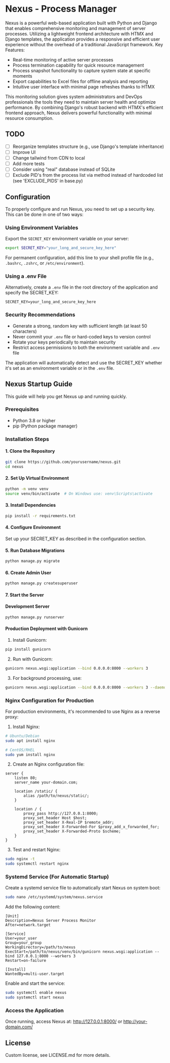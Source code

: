 # Nexus - Process Manager

Nexus is a powerful web-based application built with Python and Django that enables comprehensive monitoring and management of server processes. Utilizing a lightweight frontend architecture with HTMX and Django templates, the application provides a responsive and efficient user experience without the overhead of a traditional JavaScript framework.
Key Features:

- Real-time monitoring of active server processes
- Process termination capability for quick resource management
- Process snapshot functionality to capture system state at specific moments
- Export capabilities to Excel files for offline analysis and reporting
- Intuitive user interface with minimal page refreshes thanks to HTMX

This monitoring solution gives system administrators and DevOps professionals the tools they need to maintain server health and optimize performance. By combining Django's robust backend with HTMX's efficient frontend approach, Nexus delivers powerful functionality with minimal resource consumption.

## TODO
- [ ] Reorganize templates structure (e.g., use Django's template inheritance)
- [ ] Improve UI
- [ ] Change tailwind from CDN to local
- [ ] Add more tests
- [ ] Consider using "real" database instead of SQLite
- [ ] Exclude PID's from the process list via method instead of hardcoded list (see 'EXCLUDE_PIDS' in base.py)

## Configuration

To properly configure and run Nexus, you need to set up a security key. This can be done in one of two ways:

### Using Environment Variables
Export the `SECRET_KEY` environment variable on your server:

```bash
export SECRET_KEY="your_long_and_secure_key_here"
```

For permanent configuration, add this line to your shell profile file (e.g., `.bashrc`, `.zshrc`, or `/etc/environment`).

### Using a .env File
Alternatively, create a `.env` file in the root directory of the application and specify the SECRET_KEY:

```
SECRET_KEY=your_long_and_secure_key_here
```

### Security Recommendations
- Generate a strong, random key with sufficient length (at least 50 characters)
- Never commit your `.env` file or hard-coded keys to version control
- Rotate your keys periodically to maintain security
- Restrict access permissions to both the environment variable and `.env` file

The application will automatically detect and use the SECRET_KEY whether it's set as an environment variable or in the `.env` file.

## Nexus Startup Guide

This guide will help you get Nexus up and running quickly.

### Prerequisites
- Python 3.8 or higher
- pip (Python package manager)

### Installation Steps

#### 1. Clone the Repository
```bash
git clone https://github.com/yourusername/nexus.git
cd nexus
```

#### 2. Set Up Virtual Environment
```bash
python -m venv venv
source venv/bin/activate  # On Windows use: venv\Scripts\activate
```

#### 3. Install Dependencies
```bash
pip install -r requirements.txt
```

#### 4. Configure Environment
Set up your SECRET_KEY as described in the configuration section.

#### 5. Run Database Migrations
```bash
python manage.py migrate
```

#### 6. Create Admin User
```bash
python manage.py createsuperuser
```

#### 7. Start the Server

#### Development Server
```bash
python manage.py runserver
```

#### Production Deployment with Gunicorn

1. Install Gunicorn:
```bash
pip install gunicorn
```

2. Run with Gunicorn:
```bash
gunicorn nexus.wsgi:application --bind 0.0.0.0:8000 --workers 3
```

3. For background processing, use:
```bash
gunicorn nexus.wsgi:application --bind 0.0.0.0:8000 --workers 3 --daemon
```

### Nginx Configuration for Production

For production environments, it's recommended to use Nginx as a reverse proxy:

1. Install Nginx:
```bash
# Ubuntu/Debian
sudo apt install nginx

# CentOS/RHEL
sudo yum install nginx
```

2. Create an Nginx configuration file:
```
server {
    listen 80;
    server_name your-domain.com;

    location /static/ {
        alias /path/to/nexus/static/;
    }

    location / {
        proxy_pass http://127.0.0.1:8000;
        proxy_set_header Host $host;
        proxy_set_header X-Real-IP $remote_addr;
        proxy_set_header X-Forwarded-For $proxy_add_x_forwarded_for;
        proxy_set_header X-Forwarded-Proto $scheme;
    }
}
```

3. Test and restart Nginx:
```bash
sudo nginx -t
sudo systemctl restart nginx
```

### Systemd Service (For Automatic Startup)

Create a systemd service file to automatically start Nexus on system boot:

```bash
sudo nano /etc/systemd/system/nexus.service
```

Add the following content:
```
[Unit]
Description=Nexus Server Process Monitor
After=network.target

[Service]
User=your_user
Group=your_group
WorkingDirectory=/path/to/nexus
ExecStart=/path/to/nexus/venv/bin/gunicorn nexus.wsgi:application --bind 127.0.0.1:8000 --workers 3
Restart=on-failure

[Install]
WantedBy=multi-user.target
```

Enable and start the service:
```bash
sudo systemctl enable nexus
sudo systemctl start nexus
```

### Access the Application
Once running, access Nexus at: http://127.0.0.1:8000/ or http://your-domain.com/

## License
Custom license, see LICENSE.md for more details.

